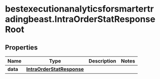 # bestexecutionanalyticsforsmartertradingbeast.IntraOrderStatResponseRoot

## Properties

Name | Type | Description | Notes
------------ | ------------- | ------------- | -------------
**data** | [**IntraOrderStatResponse**](IntraOrderStatResponse.md) |  | 


